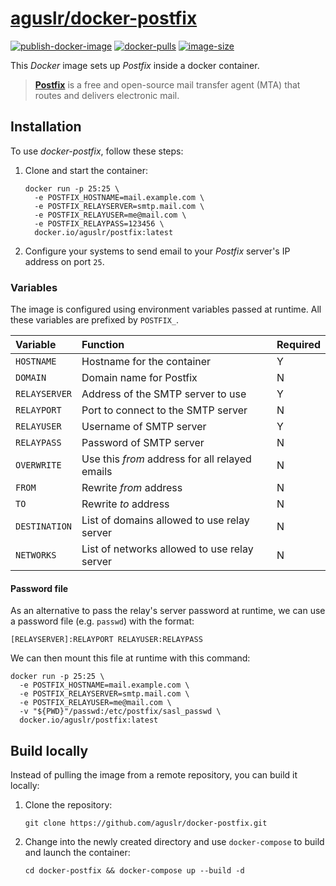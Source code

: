 [aguslr/docker-postfix][1]
==========================

[![publish-docker-image](https://github.com/aguslr/docker-postfix/actions/workflows/docker-publish.yml/badge.svg)](https://github.com/aguslr/docker-postfix/actions/workflows/docker-publish.yml) [![docker-pulls](https://img.shields.io/docker/pulls/aguslr/postfix)](https://hub.docker.com/r/aguslr/postfix) [![image-size](https://img.shields.io/docker/image-size/aguslr/postfix/latest)](https://hub.docker.com/r/aguslr/postfix)


This *Docker* image sets up *Postfix* inside a docker container.

> **[Postfix][2]** is a free and open-source mail transfer agent (MTA) that
> routes and delivers electronic mail.


Installation
------------

To use *docker-postfix*, follow these steps:

1. Clone and start the container:

       docker run -p 25:25 \
         -e POSTFIX_HOSTNAME=mail.example.com \
         -e POSTFIX_RELAYSERVER=smtp.mail.com \
         -e POSTFIX_RELAYUSER=me@mail.com \
         -e POSTFIX_RELAYPASS=123456 \
         docker.io/aguslr/postfix:latest

2. Configure your systems to send email to your *Postfix* server's IP address on
   port `25`.


### Variables

The image is configured using environment variables passed at runtime. All these
variables are prefixed by `POSTFIX_`.

| Variable      | Function                                       | Required |
| :------------ | :--------------------------------------------- | -------- |
| `HOSTNAME`    | Hostname for the container                     | Y        |
| `DOMAIN`      | Domain name for Postfix                        | N        |
| `RELAYSERVER` | Address of the SMTP server to use              | Y        |
| `RELAYPORT`   | Port to connect to the SMTP server             | N        |
| `RELAYUSER`   | Username of SMTP server                        | Y        |
| `RELAYPASS`   | Password of SMTP server                        | N        |
| `OVERWRITE`   | Use this *from* address for all relayed emails | N        |
| `FROM`        | Rewrite *from* address                         | N        |
| `TO`          | Rewrite *to* address                           | N        |
| `DESTINATION` | List of domains allowed to use relay server    | N        |
| `NETWORKS`    | List of networks allowed to use relay server   | N        |


#### Password file

As an alternative to pass the relay's server password at runtime, we can use a
password file (e.g. `passwd`) with the format:

    [RELAYSERVER]:RELAYPORT RELAYUSER:RELAYPASS

We can then mount this file at runtime with this command:

    docker run -p 25:25 \
      -e POSTFIX_HOSTNAME=mail.example.com \
      -e POSTFIX_RELAYSERVER=smtp.mail.com \
      -e POSTFIX_RELAYUSER=me@mail.com \
      -v "${PWD}"/passwd:/etc/postfix/sasl_passwd \
      docker.io/aguslr/postfix:latest


Build locally
-------------

Instead of pulling the image from a remote repository, you can build it locally:

1. Clone the repository:

       git clone https://github.com/aguslr/docker-postfix.git

2. Change into the newly created directory and use `docker-compose` to build and
   launch the container:

       cd docker-postfix && docker-compose up --build -d


[1]: https://github.com/aguslr/docker-postfix
[2]: https://www.postfix.org/
